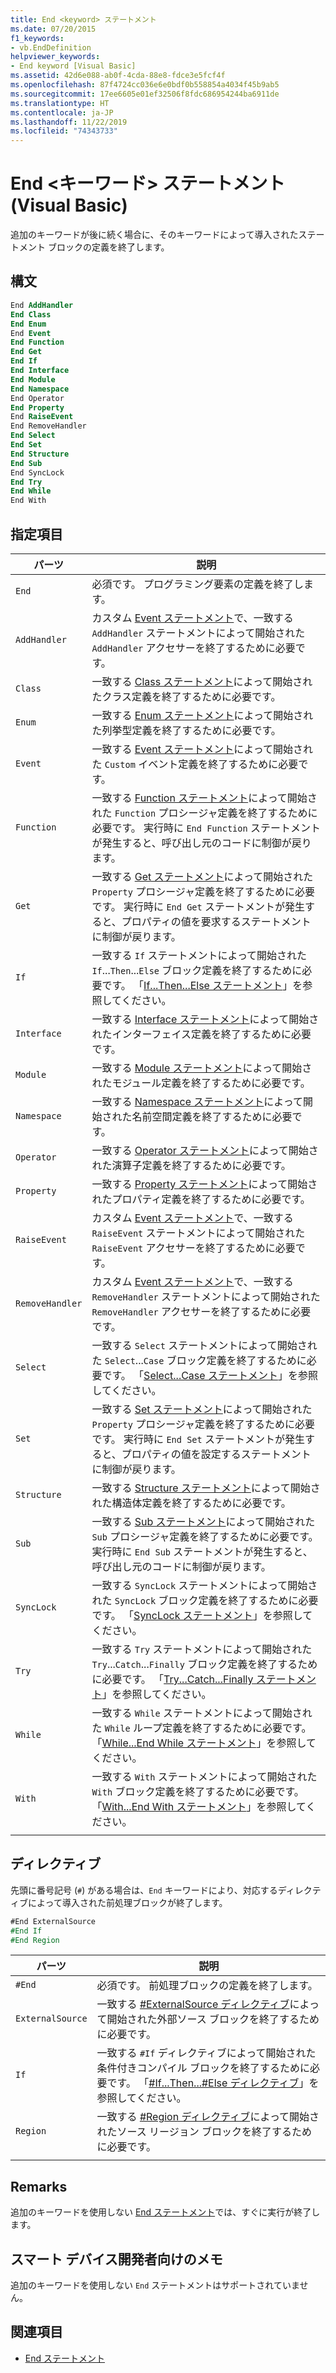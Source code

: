```yaml
---
title: End <keyword> ステートメント
ms.date: 07/20/2015
f1_keywords:
- vb.EndDefinition
helpviewer_keywords:
- End keyword [Visual Basic]
ms.assetid: 42d6e088-ab0f-4cda-88e8-fdce3e5fcf4f
ms.openlocfilehash: 87f4724cc036e6e0bdf0b558854a4034f45b9ab5
ms.sourcegitcommit: 17ee6605e01ef32506f8fdc686954244ba6911de
ms.translationtype: HT
ms.contentlocale: ja-JP
ms.lasthandoff: 11/22/2019
ms.locfileid: "74343733"
---
```

# <a name="end-keyword-statement-visual-basic"></a>End \<キーワード> ステートメント (Visual Basic)

追加のキーワードが後に続く場合に、そのキーワードによって導入されたステートメント ブロックの定義を終了します。

## <a name="syntax"></a>構文

```vb
End AddHandler
End Class
End Enum
End Event
End Function
End Get
End If
End Interface
End Module
End Namespace
End Operator
End Property
End RaiseEvent  
End RemoveHandler  
End Select
End Set
End Structure
End Sub
End SyncLock
End Try
End While
End With  
```  
  
## <a name="parts"></a>指定項目

|パーツ|説明|
|---|---|
|`End`|必須です。 プログラミング要素の定義を終了します。|
|`AddHandler`|カスタム [Event ステートメント](event-statement.md)で、一致する `AddHandler` ステートメントによって開始された `AddHandler` アクセサーを終了するために必要です。|
|`Class`|一致する [Class ステートメント](class-statement.md)によって開始されたクラス定義を終了するために必要です。|
|`Enum`|一致する [Enum ステートメント](enum-statement.md)によって開始された列挙型定義を終了するために必要です。|
|`Event`|一致する [Event ステートメント](event-statement.md)によって開始された `Custom` イベント定義を終了するために必要です。|  
|`Function`|一致する [Function ステートメント](function-statement.md)によって開始された `Function` プロシージャ定義を終了するために必要です。 実行時に `End Function` ステートメントが発生すると、呼び出し元のコードに制御が戻ります。|
|`Get`|一致する [Get ステートメント](get-statement.md)によって開始された `Property` プロシージャ定義を終了するために必要です。 実行時に `End Get` ステートメントが発生すると、プロパティの値を要求するステートメントに制御が戻ります。|
|`If`|一致する `If` ステートメントによって開始された `If`...`Then`...`Else` ブロック定義を終了するために必要です。 「[If...Then...Else ステートメント](if-then-else-statement.md)」を参照してください。|
|`Interface`|一致する [Interface ステートメント](interface-statement.md)によって開始されたインターフェイス定義を終了するために必要です。|
|`Module`|一致する [Module ステートメント](module-statement.md)によって開始されたモジュール定義を終了するために必要です。|
|`Namespace`|一致する [Namespace ステートメント](namespace-statement.md)によって開始された名前空間定義を終了するために必要です。|
|`Operator`|一致する [Operator ステートメント](operator-statement.md)によって開始された演算子定義を終了するために必要です。|
|`Property`|一致する [Property ステートメント](property-statement.md)によって開始されたプロパティ定義を終了するために必要です。|
|`RaiseEvent`|カスタム [Event ステートメント](event-statement.md)で、一致する `RaiseEvent` ステートメントによって開始された `RaiseEvent` アクセサーを終了するために必要です。|
|`RemoveHandler`|カスタム [Event ステートメント](event-statement.md)で、一致する `RemoveHandler` ステートメントによって開始された `RemoveHandler` アクセサーを終了するために必要です。|
|`Select`|一致する `Select` ステートメントによって開始された `Select`...`Case` ブロック定義を終了するために必要です。 「[Select...Case ステートメント](select-case-statement.md)」を参照してください。  
|`Set`|一致する [Set ステートメント](set-statement.md)によって開始された `Property` プロシージャ定義を終了するために必要です。 実行時に `End Set` ステートメントが発生すると、プロパティの値を設定するステートメントに制御が戻ります。  
|`Structure`|一致する [Structure ステートメント](structure-statement.md)によって開始された構造体定義を終了するために必要です。  
|`Sub`|一致する [Sub ステートメント](sub-statement.md)によって開始された `Sub` プロシージャ定義を終了するために必要です。 実行時に `End Sub` ステートメントが発生すると、呼び出し元のコードに制御が戻ります。  
|`SyncLock`|一致する `SyncLock` ステートメントによって開始された `SyncLock` ブロック定義を終了するために必要です。 「[SyncLock ステートメント](synclock-statement.md)」を参照してください。  
|`Try`|一致する `Try` ステートメントによって開始された `Try`...`Catch`...`Finally` ブロック定義を終了するために必要です。 「[Try...Catch...Finally ステートメント](try-catch-finally-statement.md)」を参照してください。  
|`While`|一致する `While` ステートメントによって開始された `While` ループ定義を終了するために必要です。 「[While...End While ステートメント](while-end-while-statement.md)」を参照してください。  
|`With`| 一致する `With` ステートメントによって開始された `With` ブロック定義を終了するために必要です。 「[With...End With ステートメント](with-end-with-statement.md)」を参照してください。  
|||
  
## <a name="directives"></a>ディレクティブ

先頭に番号記号 (`#`) がある場合は、`End` キーワードにより、対応するディレクティブによって導入された前処理ブロックが終了します。  

```vb
#End ExternalSource
#End If
#End Region
```

|パーツ|説明|
|---|---|
|`#End`|必須です。 前処理ブロックの定義を終了します。|
|`ExternalSource`|一致する [#ExternalSource ディレクティブ](../directives/externalsource-directive.md)によって開始された外部ソース ブロックを終了するために必要です。|
|`If`|一致する `#If` ディレクティブによって開始された条件付きコンパイル ブロックを終了するために必要です。 「[#If...Then...#Else ディレクティブ](../directives/if-then-else-directives.md)」を参照してください。|
|`Region`|一致する [#Region ディレクティブ](../directives/region-directive.md)によって開始されたソース リージョン ブロックを終了するために必要です。|
|||

## <a name="remarks"></a>Remarks

追加のキーワードを使用しない [End ステートメント](end-statement.md)では、すぐに実行が終了します。

## <a name="smart-device-developer-notes"></a>スマート デバイス開発者向けのメモ  

追加のキーワードを使用しない `End` ステートメントはサポートされていません。  
  
## <a name="see-also"></a>関連項目

- [End ステートメント](end-statement.md)

